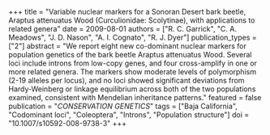 +++
title = "Variable nuclear markers for a Sonoran Desert bark beetle, Araptus attenuatus Wood (Curculionidae: Scolytinae), with applications to related genera"
date = 2009-08-01
authors = ["R. C. Garrick", "C. A. Meadows", "J. D. Nason", "A. I. Cognato", "R. J. Dyer"]
publication_types = ["2"]
abstract = "We report eight new co-dominant nuclear markers for population genetics of the bark beetle Araptus attenuatus Wood. Several loci include introns from low-copy genes, and four cross-amplify in one or more related genera. The markers show moderate levels of polymorphism (2-19 alleles per locus), and no loci showed significant deviations from Hardy-Weinberg or linkage equilibrium across both of the two populations examined, consistent with Mendelian inheritance patterns."
featured = false
publication = "*CONSERVATION GENETICS*"
tags = ["Baja California", "Codominant loci", "Coleoptera", "Introns", "Population structure"]
doi = "10.1007/s10592-008-9738-3"
+++
